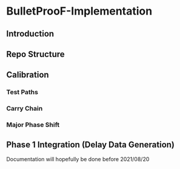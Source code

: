 # BulletProoF-Implementation
## Introduction
## Repo Structure
## Calibration
### Test Paths
### Carry Chain
### Major Phase Shift
## Phase 1 Integration (Delay Data Generation)
 Documentation will hopefully be done before 2021/08/20
